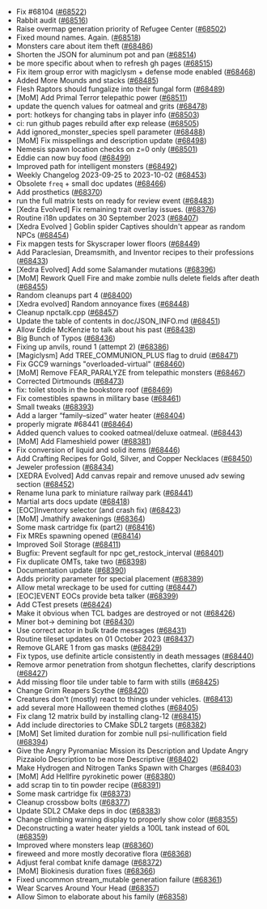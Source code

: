 * Fix #68104 ([#68522](https://github.com/CleverRaven/Cataclysm-DDA/pull/68522))
* Rabbit audit ([#68516](https://github.com/CleverRaven/Cataclysm-DDA/pull/68516))
* Raise overmap generation priority of Refugee Center ([#68502](https://github.com/CleverRaven/Cataclysm-DDA/pull/68502))
* Fixed mound names. Again. ([#68518](https://github.com/CleverRaven/Cataclysm-DDA/pull/68518))
* Monsters care about item theft ([#68486](https://github.com/CleverRaven/Cataclysm-DDA/pull/68486))
* Shorten the JSON for aluminum pot and pan ([#68514](https://github.com/CleverRaven/Cataclysm-DDA/pull/68514))
* be more specific about when to refresh gh pages ([#68515](https://github.com/CleverRaven/Cataclysm-DDA/pull/68515))
* Fix item group error with magiclysm + defense mode enabled ([#68468](https://github.com/CleverRaven/Cataclysm-DDA/pull/68468))
* Added More Mounds and stacks ([#68485](https://github.com/CleverRaven/Cataclysm-DDA/pull/68485))
* Flesh Raptors should fungalize into their fungal form ([#68489](https://github.com/CleverRaven/Cataclysm-DDA/pull/68489))
* [MoM] Add Primal Terror telepathic power ([#68511](https://github.com/CleverRaven/Cataclysm-DDA/pull/68511))
* update the quench values for oatmeal and grits ([#68478](https://github.com/CleverRaven/Cataclysm-DDA/pull/68478))
* port: hotkeys for changing tabs in player info ([#68503](https://github.com/CleverRaven/Cataclysm-DDA/pull/68503))
* ci: run github pages rebuild after exp release ([#68505](https://github.com/CleverRaven/Cataclysm-DDA/pull/68505))
* Add ignored_monster_species spell parameter ([#68488](https://github.com/CleverRaven/Cataclysm-DDA/pull/68488))
* [MoM] Fix misspellings and description update ([#68498](https://github.com/CleverRaven/Cataclysm-DDA/pull/68498))
* Nemesis spawn location checks on z=0 only ([#68501](https://github.com/CleverRaven/Cataclysm-DDA/pull/68501))
* Eddie can now buy food ([#68499](https://github.com/CleverRaven/Cataclysm-DDA/pull/68499))
* Improved path for intelligent monsters ([#68492](https://github.com/CleverRaven/Cataclysm-DDA/pull/68492))
* Weekly Changelog 2023-09-25 to 2023-10-02 ([#68453](https://github.com/CleverRaven/Cataclysm-DDA/pull/68453))
* Obsolete `freq` + small doc updates ([#68466](https://github.com/CleverRaven/Cataclysm-DDA/pull/68466))
* Add prosthetics ([#68370](https://github.com/CleverRaven/Cataclysm-DDA/pull/68370))
* run the full matrix tests on ready for review event ([#68483](https://github.com/CleverRaven/Cataclysm-DDA/pull/68483))
* [Xedra Evolved] Fix remaining trait overlay issues. ([#68376](https://github.com/CleverRaven/Cataclysm-DDA/pull/68376))
* Routine i18n updates on 30 September 2023 ([#68407](https://github.com/CleverRaven/Cataclysm-DDA/pull/68407))
* [Xedra Evolved ] Goblin spider Captives shouldn't appear as random NPCs ([#68454](https://github.com/CleverRaven/Cataclysm-DDA/pull/68454))
* Fix mapgen tests for Skyscraper lower floors ([#68449](https://github.com/CleverRaven/Cataclysm-DDA/pull/68449))
* Add Paraclesian, Dreamsmith, and Inventor recipes to their professions ([#68433](https://github.com/CleverRaven/Cataclysm-DDA/pull/68433))
* [Xedra Evolved] Add some Salamander mutations ([#68396](https://github.com/CleverRaven/Cataclysm-DDA/pull/68396))
* [MoM] Rework Quell Fire and make zombie nulls delete fields after death ([#68455](https://github.com/CleverRaven/Cataclysm-DDA/pull/68455))
* Random cleanups part 4 ([#68400](https://github.com/CleverRaven/Cataclysm-DDA/pull/68400))
* [Xedra evolved] Random annoyance fixes ([#68448](https://github.com/CleverRaven/Cataclysm-DDA/pull/68448))
* Cleanup npctalk.cpp ([#68457](https://github.com/CleverRaven/Cataclysm-DDA/pull/68457))
* Update the table of contents in doc/JSON_INFO.md ([#68451](https://github.com/CleverRaven/Cataclysm-DDA/pull/68451))
* Allow Eddie McKenzie to talk about his past  ([#68438](https://github.com/CleverRaven/Cataclysm-DDA/pull/68438))
* Big Bunch of Typos ([#68436](https://github.com/CleverRaven/Cataclysm-DDA/pull/68436))
* Fixing up anvils, round 1 (attempt 2) ([#68386](https://github.com/CleverRaven/Cataclysm-DDA/pull/68386))
* [Magiclysm] Add TREE_COMMUNION_PLUS flag to druid ([#68471](https://github.com/CleverRaven/Cataclysm-DDA/pull/68471))
* Fix GCC9 warnings "overloaded-virtual" ([#68460](https://github.com/CleverRaven/Cataclysm-DDA/pull/68460))
* [MoM] Remove FEAR_PARALYZE from telepathic monsters ([#68467](https://github.com/CleverRaven/Cataclysm-DDA/pull/68467))
* Corrected Dirtmounds ([#68473](https://github.com/CleverRaven/Cataclysm-DDA/pull/68473))
* fix: toilet stools in the bookstore roof ([#68469](https://github.com/CleverRaven/Cataclysm-DDA/pull/68469))
* Fix comestibles spawns in military base ([#68461](https://github.com/CleverRaven/Cataclysm-DDA/pull/68461))
* Small tweaks ([#68393](https://github.com/CleverRaven/Cataclysm-DDA/pull/68393))
* Add a larger “family–sized” water heater ([#68404](https://github.com/CleverRaven/Cataclysm-DDA/pull/68404))
* properly migrate #68441 ([#68464](https://github.com/CleverRaven/Cataclysm-DDA/pull/68464))
* Added quench values to cooked oatmeal/deluxe oatmeal. ([#68443](https://github.com/CleverRaven/Cataclysm-DDA/pull/68443))
* [MoM] Add Flameshield power ([#68381](https://github.com/CleverRaven/Cataclysm-DDA/pull/68381))
* Fix conversion of liquid and solid items ([#68446](https://github.com/CleverRaven/Cataclysm-DDA/pull/68446))
* Add Crafting Recipes for Gold, Silver, and Copper Necklaces ([#68450](https://github.com/CleverRaven/Cataclysm-DDA/pull/68450))
* Jeweler profession ([#68434](https://github.com/CleverRaven/Cataclysm-DDA/pull/68434))
* [XEDRA Evolved] Add canvas repair and remove unused adv sewing section ([#68452](https://github.com/CleverRaven/Cataclysm-DDA/pull/68452))
* Rename luna park to miniature railway park ([#68441](https://github.com/CleverRaven/Cataclysm-DDA/pull/68441))
* Martial arts docs update ([#68418](https://github.com/CleverRaven/Cataclysm-DDA/pull/68418))
* [EOC]Inventory selector (and crash fix) ([#68423](https://github.com/CleverRaven/Cataclysm-DDA/pull/68423))
* [MoM] Jmathify awakenings ([#68364](https://github.com/CleverRaven/Cataclysm-DDA/pull/68364))
* Some mask cartridge fix (part2) ([#68416](https://github.com/CleverRaven/Cataclysm-DDA/pull/68416))
* Fix MREs spawning opened ([#68414](https://github.com/CleverRaven/Cataclysm-DDA/pull/68414))
* Improved Soil Storage ([#68411](https://github.com/CleverRaven/Cataclysm-DDA/pull/68411))
* Bugfix: Prevent segfault for npc get_restock_interval ([#68401](https://github.com/CleverRaven/Cataclysm-DDA/pull/68401))
* Fix duplicate OMTs, take two ([#68398](https://github.com/CleverRaven/Cataclysm-DDA/pull/68398))
* Documentation update ([#68390](https://github.com/CleverRaven/Cataclysm-DDA/pull/68390))
* Adds priority parameter for special placement ([#68389](https://github.com/CleverRaven/Cataclysm-DDA/pull/68389))
* Allow metal wreckage to be used for cutting ([#68447](https://github.com/CleverRaven/Cataclysm-DDA/pull/68447))
* [EOC]EVENT EOCs provide beta talker ([#68399](https://github.com/CleverRaven/Cataclysm-DDA/pull/68399))
* Add CTest presets ([#68424](https://github.com/CleverRaven/Cataclysm-DDA/pull/68424))
* Make it obvious when TCL badges are destroyed or not ([#68426](https://github.com/CleverRaven/Cataclysm-DDA/pull/68426))
* Miner bot-> demining bot ([#68430](https://github.com/CleverRaven/Cataclysm-DDA/pull/68430))
* Use correct actor in bulk trade messages ([#68431](https://github.com/CleverRaven/Cataclysm-DDA/pull/68431))
* Routine tileset updates on 01 October 2023 ([#68437](https://github.com/CleverRaven/Cataclysm-DDA/pull/68437))
* Remove GLARE 1 from gas masks ([#68429](https://github.com/CleverRaven/Cataclysm-DDA/pull/68429))
* Fix typos, use definite article consistently in death messages ([#68440](https://github.com/CleverRaven/Cataclysm-DDA/pull/68440))
* Remove armor penetration from shotgun flechettes, clarify descriptions ([#68427](https://github.com/CleverRaven/Cataclysm-DDA/pull/68427))
* Add missing floor tile under table to farm with stills ([#68425](https://github.com/CleverRaven/Cataclysm-DDA/pull/68425))
* Change Grim Reapers Scythe ([#68420](https://github.com/CleverRaven/Cataclysm-DDA/pull/68420))
* Creatures don't (mostly) react to things under vehicles. ([#68413](https://github.com/CleverRaven/Cataclysm-DDA/pull/68413))
* add several more Halloween themed clothes ([#68405](https://github.com/CleverRaven/Cataclysm-DDA/pull/68405))
* Fix clang 12 matrix build by installing clang-12 ([#68415](https://github.com/CleverRaven/Cataclysm-DDA/pull/68415))
* Add include directories to CMake SDL2 targets ([#68382](https://github.com/CleverRaven/Cataclysm-DDA/pull/68382))
* [MoM] Set limited duration for zombie null psi-nullification field ([#68394](https://github.com/CleverRaven/Cataclysm-DDA/pull/68394))
* Give the Angry Pyromaniac Mission its Description and Update Angry Pizzaiolo Description to be more Descriptive ([#68402](https://github.com/CleverRaven/Cataclysm-DDA/pull/68402))
* Make Hydrogen and Nitrogen Tanks Spawn with Charges ([#68403](https://github.com/CleverRaven/Cataclysm-DDA/pull/68403))
* [MoM] Add Hellfire pyrokinetic power ([#68380](https://github.com/CleverRaven/Cataclysm-DDA/pull/68380))
* add scrap tin to tin powder recipe ([#68391](https://github.com/CleverRaven/Cataclysm-DDA/pull/68391))
* Some mask cartridge fix ([#68373](https://github.com/CleverRaven/Cataclysm-DDA/pull/68373))
* Cleanup crossbow bolts ([#68377](https://github.com/CleverRaven/Cataclysm-DDA/pull/68377))
* Update SDL2 CMake deps in doc ([#68383](https://github.com/CleverRaven/Cataclysm-DDA/pull/68383))
* Change climbing warning display to properly show color ([#68355](https://github.com/CleverRaven/Cataclysm-DDA/pull/68355))
* Deconstructing a water heater yields a 100L tank instead of 60L ([#68359](https://github.com/CleverRaven/Cataclysm-DDA/pull/68359))
* Improved where monsters leap ([#68360](https://github.com/CleverRaven/Cataclysm-DDA/pull/68360))
* fireweed and more mostly decorative flora ([#68368](https://github.com/CleverRaven/Cataclysm-DDA/pull/68368))
* Adjust feral combat knife damage ([#68372](https://github.com/CleverRaven/Cataclysm-DDA/pull/68372))
* [MoM] Biokinesis duration fixes ([#68366](https://github.com/CleverRaven/Cataclysm-DDA/pull/68366))
* Fixed uncommon stream_mutable generation failure ([#68361](https://github.com/CleverRaven/Cataclysm-DDA/pull/68361))
* Wear Scarves Around Your Head ([#68357](https://github.com/CleverRaven/Cataclysm-DDA/pull/68357))
* Allow Simon to elaborate about his family ([#68358](https://github.com/CleverRaven/Cataclysm-DDA/pull/68358))
